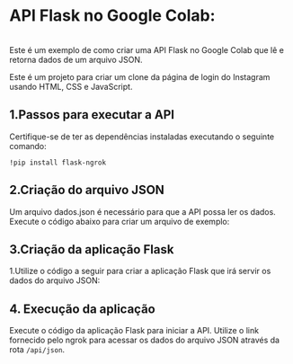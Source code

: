 # API Flask no Google Colab:
</br>
Este é um exemplo de como criar uma API Flask no Google Colab que lê e retorna dados de um arquivo JSON.

Este é um projeto para criar um clone da página de login do Instagram usando HTML, CSS e JavaScript. 

## 1.Passos para executar a API

Certifique-se de ter as dependências instaladas executando o seguinte comando:

`!pip install flask-ngrok`


## 2.Criação do arquivo JSON

Um arquivo dados.json é necessário para que a API possa ler os dados. Execute o código abaixo para criar um arquivo de exemplo:



## 3.Criação da aplicação Flask

1.Utilize o código a seguir para criar a aplicação Flask que irá servir os dados do arquivo JSON:

## 4. Execução da aplicação

Execute o código da aplicação Flask para iniciar a API. Utilize o link fornecido pelo ngrok para acessar os dados do arquivo JSON através da rota `/api/json`.





